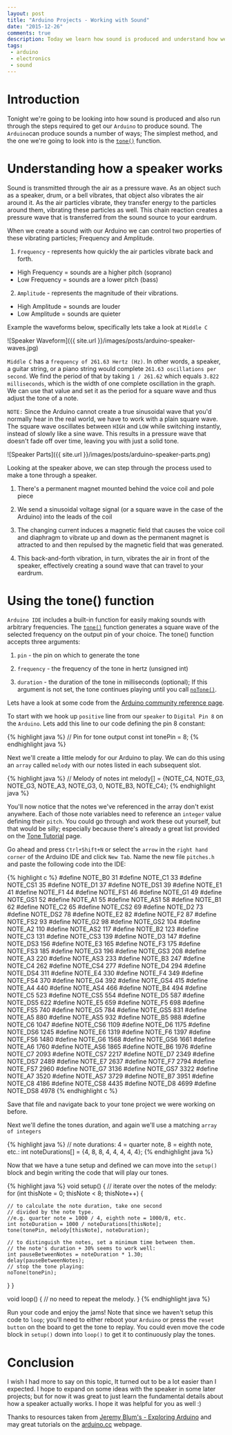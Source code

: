 ```yaml
---
layout: post
title: "Arduino Projects - Working with Sound"
date: "2015-12-26"
comments: true
description: Today we learn how sound is produced and understand how we can create tones using the Arduino tone() library
tags:
 - arduino
 - electronics
 - sound
---
```


# Introduction

Tonight we're going to be looking into how sound is produced and also run through the steps required to get our `Arduino` to produce sound. The `Arduino`can produce sounds a number of ways; The simplest method, and the one we're going to look into is the [`tone()`](https://www.arduino.cc/en/Reference/Tone) function.

# Understanding how a speaker works

Sound is transmitted through the air as a pressure wave. As an object such as a speaker, drum, or a bell vibrates, that object also vibrates the air around it. As the air particles vibrate, they transfer energy to the particles around them, vibrating these particles as well. This chain reaction creates a pressure wave that is transferred from the sound source to your eardrum.

When we create a sound with our Arduino we can control two properties of these vibrating particles; Frequency and Amplitude.

1. `Frequency` - represents how quickly the air particles vibrate back and forth.
* High Frequency = sounds are a higher pitch (soprano)
* Low Frequency = sounds are a lower pitch (bass)

2. `Amplitude` - represents the magnitude of their vibrations.
* High Amplitude = sounds are louder
* Low Amplitude = sounds are quieter

Example the waveforms below, specifically lets take a look at `Middle C`

![Speaker Waveform]({{ site.url }}/images/posts/arduino-speaker-waves.jpg)

`Middle C` has a `frequency of 261.63 Hertz (Hz)`. In other words, a speaker, a guitar string, or a piano string would complete `261.63 oscillations per second`. We find the period of that by taking `1 / 261.62` which equals `3.822 milliseconds`, which is the width of one complete oscillation in the graph. We can use that value and set it as the period for a square wave and thus adjust the tone of a note.

`NOTE:` Since the Arduino cannot create a true sinusoidal wave that you'd normally hear in the real world, we have to work with a plain square wave. The square wave oscillates between `HIGH` and `LOW` while switching instantly, instead of slowly like a sine wave. This results in a pressure wave that doesn't fade off over time, leaving you with just a solid tone.

![Speaker Parts]({{ site.url }}/images/posts/arduino-speaker-parts.png)

Looking at the speaker above, we can step through the process used to make a tone through a speaker.

1. There's a permanent magnet mounted behind the voice coil and pole piece

2. We send a sinusoidal voltage signal (or a square wave in the case of the Arduino) into the leads of the coil

3. The changing current induces a magnetic field that causes the voice coil and diaphragm to vibrate up and down as the permanent magnet is attracted to and then repulsed by the magnetic field that was generated.

4. This back-and-forth vibration, in turn, vibrates the air in front of the speaker, effectively creating a sound wave that can travel to your eardrum.

# Using the tone() function

`Arduino IDE` includes a built-in function for easily making sounds with arbitrary frequencies. The [`tone()`](https://www.arduino.cc/en/Reference/Tone) function generates a square wave of the selected frequency on the output pin of your choice. The tone() function accepts three arguments:

1. `pin` - the pin on which to generate the tone

2. `frequency` - the frequency of the tone in hertz (unsigned int)

3. `duration` - the duration of the tone in milliseconds (optional); If this argument is not set, the tone continues playing until you call [`noTone()`](https://www.arduino.cc/en/Reference/NoTone).

Lets have a look at some code from the [Arduino community reference page](https://www.arduino.cc/en/Tutorial/ToneMelody?from=Tutorial.Tone).

To start with we hook up `positive` line from our `speaker` to `Digital Pin 8` on the `Arduino`. Lets add this line to our code defining the pin 8 constant:

{% highlight java %}
// Pin for tone output
const int tonePin = 8;
{% endhighlight java %}

Next we'll create a little melody for our Arduino to play. We can do this using an `array` called `melody` with our notes listed in each subsequent slot.

{% highlight java %}
// Melody of notes
int melody[] = {NOTE_C4, NOTE_G3, NOTE_G3, NOTE_A3, NOTE_G3, 0, NOTE_B3, NOTE_C4};
{% endhighlight java %}

You'll now notice that the notes we've referenced in the array don't exist anywhere. Each of those note variables need to reference an `integer` value defining their `pitch`. You could go through and work these out yourself, but that would be silly; especially because there's already a great list provided on the [Tone Tutorial](https://www.arduino.cc/en/Tutorial/ToneMelody?from=Tutorial.Tone) page.

Go ahead and press `Ctrl+Shift+N` or select the `arrow` in the `right hand corner` of the Arduino IDE and click `New Tab`. Name the new file `pitches.h` and paste the following code into the IDE:

{% highlight c %}
#define NOTE_B0  31
#define NOTE_C1  33
#define NOTE_CS1 35
#define NOTE_D1  37
#define NOTE_DS1 39
#define NOTE_E1  41
#define NOTE_F1  44
#define NOTE_FS1 46
#define NOTE_G1  49
#define NOTE_GS1 52
#define NOTE_A1  55
#define NOTE_AS1 58
#define NOTE_B1  62
#define NOTE_C2  65
#define NOTE_CS2 69
#define NOTE_D2  73
#define NOTE_DS2 78
#define NOTE_E2  82
#define NOTE_F2  87
#define NOTE_FS2 93
#define NOTE_G2  98
#define NOTE_GS2 104
#define NOTE_A2  110
#define NOTE_AS2 117
#define NOTE_B2  123
#define NOTE_C3  131
#define NOTE_CS3 139
#define NOTE_D3  147
#define NOTE_DS3 156
#define NOTE_E3  165
#define NOTE_F3  175
#define NOTE_FS3 185
#define NOTE_G3  196
#define NOTE_GS3 208
#define NOTE_A3  220
#define NOTE_AS3 233
#define NOTE_B3  247
#define NOTE_C4  262
#define NOTE_CS4 277
#define NOTE_D4  294
#define NOTE_DS4 311
#define NOTE_E4  330
#define NOTE_F4  349
#define NOTE_FS4 370
#define NOTE_G4  392
#define NOTE_GS4 415
#define NOTE_A4  440
#define NOTE_AS4 466
#define NOTE_B4  494
#define NOTE_C5  523
#define NOTE_CS5 554
#define NOTE_D5  587
#define NOTE_DS5 622
#define NOTE_E5  659
#define NOTE_F5  698
#define NOTE_FS5 740
#define NOTE_G5  784
#define NOTE_GS5 831
#define NOTE_A5  880
#define NOTE_AS5 932
#define NOTE_B5  988
#define NOTE_C6  1047
#define NOTE_CS6 1109
#define NOTE_D6  1175
#define NOTE_DS6 1245
#define NOTE_E6  1319
#define NOTE_F6  1397
#define NOTE_FS6 1480
#define NOTE_G6  1568
#define NOTE_GS6 1661
#define NOTE_A6  1760
#define NOTE_AS6 1865
#define NOTE_B6  1976
#define NOTE_C7  2093
#define NOTE_CS7 2217
#define NOTE_D7  2349
#define NOTE_DS7 2489
#define NOTE_E7  2637
#define NOTE_F7  2794
#define NOTE_FS7 2960
#define NOTE_G7  3136
#define NOTE_GS7 3322
#define NOTE_A7  3520
#define NOTE_AS7 3729
#define NOTE_B7  3951
#define NOTE_C8  4186
#define NOTE_CS8 4435
#define NOTE_D8  4699
#define NOTE_DS8 4978
{% endhighlight c %}

Save that file and navigate back to your tone project we were working on before.

Next we'll define the tones duration, and again we'll use a matching `array of integers`

{% highlight java %}
// note durations: 4 = quarter note, 8 = eighth note, etc.:
int noteDurations[] = {4, 8, 8, 4, 4, 4, 4, 4};
{% endhighlight java %}

Now that we have a tune setup and defined we can move into the `setup()` block and begin writing the code that will play our tones.

{% highlight java %}
void setup() {
  // iterate over the notes of the melody:
  for (int thisNote = 0; thisNote < 8; thisNote++) {

    // to calculate the note duration, take one second
    // divided by the note type.
    //e.g. quarter note = 1000 / 4, eighth note = 1000/8, etc.
    int noteDuration = 1000 / noteDurations[thisNote];
    tone(tonePin, melody[thisNote], noteDuration);

    // to distinguish the notes, set a minimum time between them.
    // the note's duration + 30% seems to work well:
    int pauseBetweenNotes = noteDuration * 1.30;
    delay(pauseBetweenNotes);
    // stop the tone playing:
    noTone(tonePin);
  }
}

void loop() {
  // no need to repeat the melody.
}
{% endhighlight java %}

Run your code and enjoy the jams! Note that since we haven't setup this code to `loop`; you'll need to either reboot your `Arduino` or press the `reset button` on the board to get the tone to replay. You could even move the code block in `setup()` down into `loop()` to get it to continuously play the tones.

# Conclusion

I wish I had more to say on this topic, It turned out to be a lot easier than I expected. I hope to expand on some ideas with the speaker in some later projects; but for now it was great to just learn the fundamental details about how a speaker actually works. I hope it was helpful for you as well :)

Thanks to resources taken from [Jeremy Blum's - Exploring Arduino](http://exploringarduino.com/) and may great tutorials on the [arduino.cc](https://www.arduino.cc) webpage.
